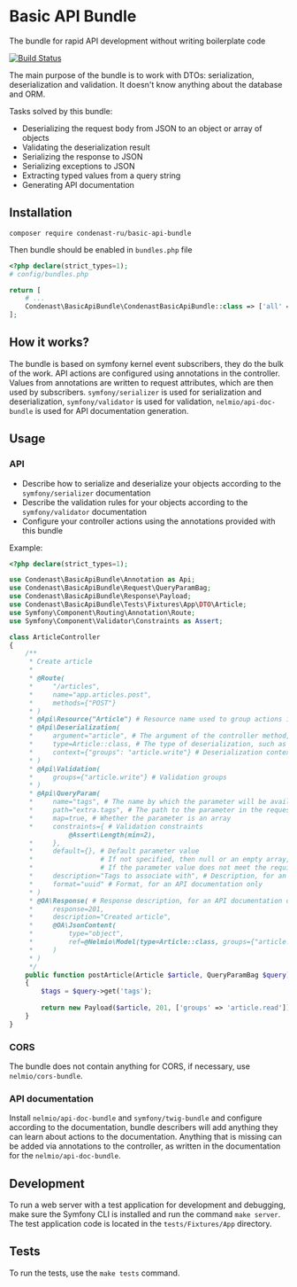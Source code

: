 # Basic API Bundle
The bundle for rapid API development without writing boilerplate code

[![Build Status](https://travis-ci.com/CondeNastDigitalRU/BasicApiBundle.svg?branch=master)](https://travis-ci.com/CondeNastDigitalRU/BasicApiBundle)

The main purpose of the bundle is to work with DTOs: serialization, deserialization and validation.
It doesn't know anything about the database and ORM.

Tasks solved by this bundle:
* Deserializing the request body from JSON to an object or array of objects
* Validating the deserialization result
* Serializing the response to JSON
* Serializing exceptions to JSON
* Extracting typed values from a query string
* Generating API documentation

## Installation
```shell script
composer require condenast-ru/basic-api-bundle
```

Then bundle should be enabled in `bundles.php` file

```php
<?php declare(strict_types=1);
# config/bundles.php

return [
    # ...
    Condenast\BasicApiBundle\CondenastBasicApiBundle::class => ['all' => true],
];
```

## How it works?
The bundle is based on symfony kernel event subscribers, they do the bulk of the work.
API actions are configured using annotations in the controller.
Values from annotations are written to request attributes, which are then used by subscribers.
`symfony/serializer` is used for serialization and deserialization,
`symfony/validator` is used for validation,
`nelmio/api-doc-bundle` is used for API documentation generation.

## Usage
### API
* Describe how to serialize and deserialize your objects according to the `symfony/serializer` documentation
* Describe the validation rules for your objects according to the `symfony/validator` documentation
* Configure your controller actions using the annotations provided with this bundle  

Example:

```php
<?php declare(strict_types=1);

use Condenast\BasicApiBundle\Annotation as Api;
use Condenast\BasicApiBundle\Request\QueryParamBag;
use Condenast\BasicApiBundle\Response\Payload;
use Condenast\BasicApiBundle\Tests\Fixtures\App\DTO\Article;
use Symfony\Component\Routing\Annotation\Route;
use Symfony\Component\Validator\Constraints as Assert;

class ArticleController
{
    /**
     * Create article
     *
     * @Route(
     *     "/articles",
     *     name="app.articles.post",
     *     methods={"POST"}
     * )
     * @Api\Resource("Article") # Resource name used to group actions in API documentation
     * @Api\Deserialization(
     *     argument="article", # The argument of the controller method, the result of deserialization will be passed there
     *     type=Article::class, # The type of deserialization, such as Article or Article [] for an array of articles
     *     context={"groups": "article.write"} # Deserialization context
     * )
     * @Api\Validation(
     *     groups={"article.write"} # Validation groups
     * )
     * @Api\QueryParam(
     *     name="tags", # The name by which the parameter will be available in the QueryParamBag
     *     path="extra.tags", # The path to the parameter in the request, if not specified, will be equal to the name.
     *     map=true, # Whether the parameter is an array
     *     constraints={ # Validation constraints
               @Assert\Length(min=2),
     *     },
     *     default={}, # Default parameter value
     *                 # If not specified, then null or an empty array, depending on whether the parameter is declared as an array
     *                 # If the parameter value does not meet the requirements, the default value will be returned
     *     description="Tags to associate with", # Description, for an API documentation only
     *     format="uuid" # Format, for an API documentation only
     * )
     * @OA\Response( # Response description, for an API documentation only
     *     response=201,
     *     description="Created article",
     *     @OA\JsonContent(
     *         type="object",
     *         ref=@Nelmio\Model(type=Article::class, groups={"article.read"})
     *     )
     * )
     */
    public function postArticle(Article $article, QueryParamBag $query): Payload
    {
        $tags = $query->get('tags');
    
        return new Payload($article, 201, ['groups' => 'article.read']);
    }
}
```
### CORS
The bundle does not contain anything for CORS, if necessary, use `nelmio/cors-bundle`.

### API documentation
Install `nelmio/api-doc-bundle` and `symfony/twig-bundle` and configure according to the documentation,
bundle describers will add anything they can learn about actions to the documentation.
Anything that is missing can be added via annotations to the controller, as written in the documentation
for the `nelmio/api-doc-bundle`.

## Development
To run a web server with a test application for development and debugging, make sure the Symfony CLI is installed
and run the command `make server`.
The test application code is located in the `tests/Fixtures/App` directory.

## Tests
To run the tests, use the `make tests` command.
